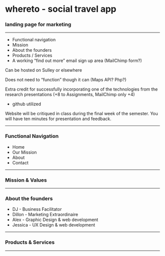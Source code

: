 # whereto - social travel app

### landing page for marketing

<hr>

* Functional navigation
* Mission
* About the founders
* Products / Services
* A working “find out more” email sign up area (MailChimp form?)

Can be hosted on Sulley or elsewhere

Does  not need to “function” though it can (Maps API?  Php?)

Extra credit for successfully incorporating one of the technologies from the research presentations (+8 to Assignments, MailChimp only +4)

* github utilized

Website will be critiqued in class during the final week of the semester.  You will have ten minutes for presentation and feedback.

<hr>

### Functional Navigation

* Home
* Our Mission
* About
* Contact

<hr>

### Mission & Values

<hr>

### About the founders

* DJ - Business Facilitator
* Dillon - Marketing Extraordinaire
* Alex - Graphic Design & web development
* Jessica - UX Design & web development

<hr>

### Products & Services

<hr>


